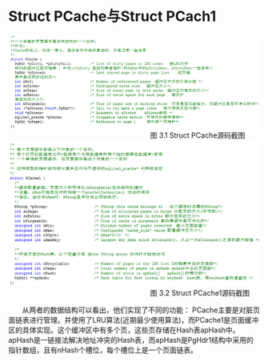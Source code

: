# Struct PCache与Struct PCach1
<img src="../../pcache.png"/>
&nbsp;&nbsp;&nbsp;&nbsp;&nbsp;&nbsp;&nbsp;&nbsp;&nbsp;&nbsp;&nbsp;&nbsp;&nbsp;&nbsp;&nbsp;&nbsp;&nbsp;&nbsp;&nbsp;&nbsp;&nbsp;&nbsp;&nbsp;&nbsp;&nbsp;&nbsp;&nbsp;&nbsp;&nbsp;&nbsp;&nbsp;&nbsp;&nbsp;&nbsp;&nbsp;&nbsp;&nbsp;&nbsp;&nbsp;&nbsp;&nbsp;&nbsp;&nbsp;&nbsp;&nbsp;&nbsp;&nbsp;&nbsp;&nbsp;&nbsp;&nbsp;&nbsp;&nbsp;&nbsp;&nbsp;&nbsp;&nbsp;&nbsp;&nbsp;&nbsp;&nbsp;&nbsp;&nbsp;&nbsp;&nbsp;&nbsp;&nbsp;&nbsp;&nbsp;&nbsp;&nbsp;&nbsp;图 3.1 Struct PCache源码截图
<img src="../../pcache1.png"/>
 &nbsp;&nbsp;&nbsp;&nbsp;&nbsp;&nbsp;&nbsp;&nbsp;&nbsp;&nbsp;&nbsp;&nbsp;&nbsp;&nbsp;&nbsp;&nbsp;&nbsp;&nbsp;&nbsp;&nbsp;&nbsp;&nbsp;&nbsp;&nbsp;&nbsp;&nbsp;&nbsp;&nbsp;&nbsp;&nbsp;&nbsp;&nbsp;&nbsp;&nbsp;&nbsp;&nbsp;&nbsp;&nbsp;&nbsp;&nbsp;&nbsp;&nbsp;&nbsp;&nbsp;&nbsp;&nbsp;&nbsp;&nbsp;&nbsp;&nbsp;&nbsp;&nbsp;&nbsp;&nbsp;&nbsp;&nbsp;&nbsp;&nbsp;&nbsp;&nbsp;&nbsp;&nbsp;&nbsp;&nbsp;&nbsp;&nbsp;&nbsp;&nbsp;&nbsp;&nbsp;&nbsp;&nbsp;图 3.2 Struct PCache1源码截图

   &nbsp;&nbsp;&nbsp;&nbsp;&nbsp;&nbsp;&nbsp;从两者的数据结构可以看出，他们实现了不同的功能：
    PCache主要是对脏页面链表进行管理。并使用了LRU算法(近期最少使用算法)，而PCache1是页面缓冲区的具体实现。这个缓冲区中有多个页，这些页存储在Hash表apHash中。apHash是一链接法解决地址冲突的Hash表，而apHash是PgHdr1结构中采用的指针数组，且有nHash个槽位，每个槽位上是一个页面链表。


